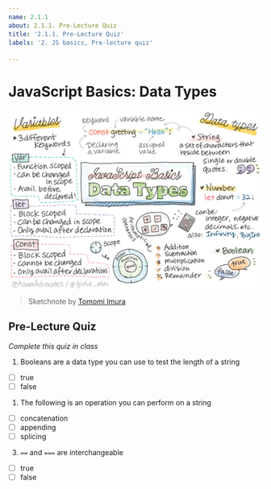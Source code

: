```yaml
---
name: 2.1.1
about: 2.1.1. Pre-Lecture Quiz
title: '2.1.1. Pre-Lecture Quiz'
labels: '2. JS basics, Pre-lecture quiz'

---
```

# JavaScript Basics: Data Types

![JavaScript Basics - Data types](/lessons/2-js-basics/1-data-types/images/webdev101-js-datatypes.png)
> Sketchnote by [Tomomi Imura](https://twitter.com/girlie_mac)

## Pre-Lecture Quiz

*Complete this quiz in class*

1. Booleans are a data type you can use to test the length of a string

- [ ] true
- [ ] false

1. The following is an operation you can perform on a string

- [ ] concatenation
- [ ] appending
- [ ] splicing

3. `==` and `===` are interchangeable
   
- [ ] true
- [ ] false
